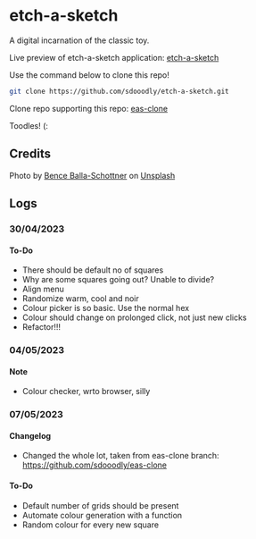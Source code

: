 # etch-a-sketch

A digital incarnation of the classic toy.

Live preview of etch-a-sketch application:
[etch-a-sketch](https://sdooodly.github.io/etch-a-sketch/)

Use the command below to clone this repo! 
```bash
git clone https://github.com/sdooodly/etch-a-sketch.git
```

Clone repo supporting this repo:
[eas-clone](https://github.com/sdooodly/eas-clone)

Toodles! (:
## Credits

Photo by [Bence Balla-Schottner](https://unsplash.com/fr/@ballaschottner?utm_source=unsplash&utm_medium=referral&utm_content=creditCopyText) on [Unsplash](https://unsplash.com/photos/9duHH_ZLCs4?utm_source=unsplash&utm_medium=referral&utm_content=creditCopyText)


## Logs
### 30/04/2023
#### To-Do
- There should be default no of squares
- Why are some squares going out? Unable to divide?
- Align menu
- Randomize warm, cool and noir
- Colour picker is so basic. Use the normal hex
- Colour should change on prolonged click, not just new clicks
- Refactor!!!

### 04/05/2023
#### Note
- Colour checker, wrto browser, silly

### 07/05/2023
#### Changelog
- Changed the whole lot, taken from eas-clone branch: https://github.com/sdooodly/eas-clone
#### To-Do
- Default number of grids should be present
- Automate colour generation with a function
- Random colour for every new square





